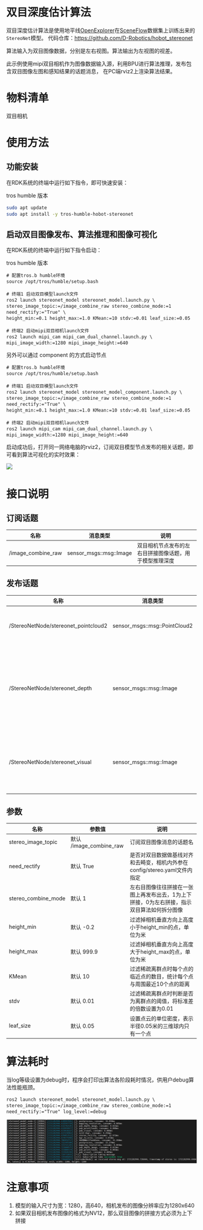 # 双目深度估计算法

双目深度估计算法是使用地平线[OpenExplorer](https://developer.horizon.ai/api/v1/fileData/horizon_j5_open_explorer_cn_doc/hat/source/examples/stereonet.html)在[SceneFlow](https://lmb.informatik.uni-freiburg.de/resources/datasets/SceneFlowDatasets.en.html)数据集上训练出来的`StereoNet`模型。 代码仓库：https://github.com/D-Robotics/hobot_stereonet

算法输入为双目图像数据，分别是左右视图。算法输出为左视图的视差。

此示例使用mipi双目相机作为图像数据输入源，利用BPU进行算法推理，发布包含双目图像左图和感知结果的话题消息，
在PC端rviz2上渲染算法结果。

# 物料清单

双目相机

# 使用方法

## 功能安装

在RDK系统的终端中运行如下指令，即可快速安装：

tros humble 版本
```bash
sudo apt update
sudo apt install -y tros-humble-hobot-stereonet
```

## 启动双目图像发布、算法推理和图像可视化

在RDK系统的终端中运行如下指令启动：

tros humble 版本
```shell
# 配置tros.b humble环境
source /opt/tros/humble/setup.bash

# 终端1 启动双目模型launch文件
ros2 launch stereonet_model stereonet_model.launch.py \
stereo_image_topic:=/image_combine_raw stereo_combine_mode:=1 need_rectify:="True" \
height_min:=0.1 height_max:=1.0 KMean:=10 stdv:=0.01 leaf_size:=0.05

# 终端2 启动mipi双目相机launch文件
ros2 launch mipi_cam mipi_cam_dual_channel.launch.py \
mipi_image_width:=1280 mipi_image_height:=640
```

另外可以通过 component 的方式启动节点
```shell 
# 配置tros.b humble环境
source /opt/tros/humble/setup.bash

# 终端1 启动双目模型launch文件
ros2 launch stereonet_model stereonet_model_component.launch.py \
stereo_image_topic:=/image_combine_raw stereo_combine_mode:=1 need_rectify:="True" \
height_min:=0.1 height_max:=1.0 KMean:=10 stdv:=0.01 leaf_size:=0.05

# 终端2 启动mipi双目相机launch文件
ros2 launch mipi_cam mipi_cam_dual_channel.launch.py \
mipi_image_width:=1280 mipi_image_height:=640
```

启动成功后，打开同一网络电脑的rviz2，订阅双目模型节点发布的相关话题，即可看到算法可视化的实时效果：

![](/../static/img/05_Robot_development/03_boxs/function/image/box_adv/stereonet_rdk.png)

# 接口说明

## 订阅话题

| 名称         | 消息类型                             | 说明                                     |
| ------------ | ------------------------------------ | ---------------------------------------- |
| /image_combine_raw  | sensor_msgs::msg::Image   | 双目相机节点发布的左右目拼接图像话题，用于模型推理深度             |


## 发布话题

| 名称         | 消息类型                             | 说明                                     |
| ------------ | ------------------------------------ | ---------------------------------------- |
| /StereoNetNode/stereonet_pointcloud2  | sensor_msgs::msg::PointCloud2                | 发布的点云深度话题             |
| /StereoNetNode/stereonet_depth  | sensor_msgs::msg::Image                | 发布的深度图像，像素值为深度，单位为毫米              |
| /StereoNetNode/stereonet_visual  | sensor_msgs::msg::Image                | 发布的比较直观的可视化渲染图像             |

## 参数

| 名称                         | 参数值   | 说明     |
| --------------------------- | ------------------------ | ------------------------------ |
| stereo_image_topic        | 默认 /image_combine_raw | 订阅双目图像消息的话题名                        |
| need_rectify        | 默认 True | 是否对双目数据做基线对齐和去畸变，相机内外参在config/stereo.yaml文件内指定
| stereo_combine_mode        | 默认 1 | 左右目图像往往拼接在一张图上再发布出去，1为上下拼接，0为左右拼接，指示双目算法如何拆分图像   
| height_min        | 默认 -0.2 |  过滤掉相机垂直方向上高度小于height_min的点，单位为米
| height_max        | 默认 999.9 | 过滤掉相机垂直方向上高度大于height_max的点，单位为米   
| KMean        | 默认 10 | 过滤稀疏离群点时每个点的临近点的数目，统计每个点与周围最近10个点的距离 
| stdv        | 默认 0.01 | 过滤稀疏离群点时判断是否为离群点的阈值，将标准差的倍数设置为0.01  
| leaf_size        | 默认 0.05 | 设置点云的单位密度，表示半径0.05米的三维球内只有一个点   

# 算法耗时
当log等级设置为debug时，程序会打印出算法各阶段耗时情况，供用户debug算法性能瓶颈。
```shell
ros2 launch stereonet_model stereonet_model.launch.py \
stereo_image_topic:=/image_combine_raw stereo_combine_mode:=1 need_rectify:="True" log_level:=debug
```
![](imgs/consume.png)

# 注意事项
1. 模型的输入尺寸为宽：1280，高640，相机发布的图像分辨率应为1280x640
2. 如果双目相机发布图像的格式为NV12，那么双目图像的拼接方式必须为上下拼接
